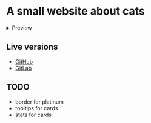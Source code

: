 # A small website about cats

<details>
  <summary>Preview</summary>
  <img src="img/preview.png" alt="Site preview">
</details>

## Live versions

- [GitHub](https://nuckle.github.io/cats-website/)
- [GitLab](https://w973.gitlab.io/cats-website/)


## TODO

- border for platinum
- tooltips for cards
- stats for cards
